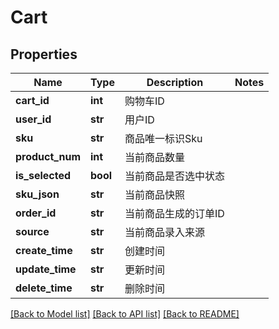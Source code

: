 # Cart

## Properties
Name | Type | Description | Notes
------------ | ------------- | ------------- | -------------
**cart_id** | **int** |  购物车ID | 
**user_id** | **str** |  用户ID | 
**sku** | **str** |  商品唯一标识Sku | 
**product_num** | **int** |  当前商品数量 | 
**is_selected** | **bool** |  当前商品是否选中状态 | 
**sku_json** | **str** |  当前商品快照 | 
**order_id** | **str** |  当前商品生成的订单ID | 
**source** | **str** |  当前商品录入来源 | 
**create_time** | **str** |  创建时间 | 
**update_time** | **str** |  更新时间 | 
**delete_time** | **str** |  删除时间 | 

[[Back to Model list]](../README.md#documentation-for-models) [[Back to API list]](../README.md#documentation-for-api-endpoints) [[Back to README]](../README.md)


